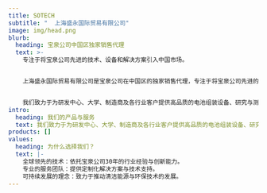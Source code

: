 ```yaml
---
title: SOTECH
subtitle: "  上海盛永国际贸易有限公司"
image: img/head.png
blurb:
  heading: 宝泉公司中国区独家销售代理
  text: >-
    专注于将宝泉公司先进的技术、设备和解决方案引入中国市场。


    上海盛永国际贸易有限公司是宝泉公司在中国区的独家销售代理，专注于将宝泉公司先进的技术、设备和解决方案引入中国市场。 


    我们致力于为研发中心、大学、制造商及各行业客户提供高品质的电池组装设备、研究与测试设备、电池部件与材料等产品，同时提供专业的技术支持与服务。 作为宝泉公司中国区合作伙伴，我们秉承其对环境保护和清洁能源的关注，致力于推动中国电池行业的技术进步与可持续发展。
intro:
  heading: 我们的产品与服务
  text: 我们致力于为研发中心、大学、制造商及各行业客户提供高品质的电池组装设备、研究与测试设备、电池部件与材料等产品，同时提供专业的技术支持与服务。
products: []
values:
  heading: 为什么选择我们？
  text: |-
    全球领先的技术：依托宝泉公司30年的行业经验与创新能力。
    专业的服务团队：提供定制化解决方案与技术支持。
    可持续发展的理念：致力于推动清洁能源与环保技术的发展。
---
```

